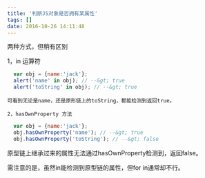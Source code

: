 ```yaml
---
title: '判断JS对象是否拥有某属性'
tags: []
date: 2016-10-26 14:11:48
---
```


两种方式，但稍有区别

1，in 运算符

```js
  var obj = {name:'jack'};
  alert('name' in obj); // --&gt; true
  alert('toString' in obj); // --&gt; true
```

    可看到无论是name，还是原形链上的toString，都能检测到返回true。

    2，hasOwnProperty 方法

```js
  var obj = {name:'jack'};
  obj.hasOwnProperty('name'); // --&gt; true
  obj.hasOwnProperty('toString'); // --&gt; false
```

原型链上继承过来的属性无法通过hasOwnProperty检测到，返回false。

需注意的是，虽然in能检测到原型链的属性，但for in通常却不行。